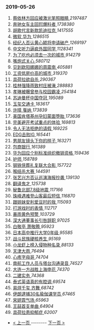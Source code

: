 ### 2019-05-26 
1. [ 蔡依林方回应被激光笔照眼睛 ](https://s.weibo.com/weibo?q=%23%E8%94%A1%E4%BE%9D%E6%9E%97%E6%96%B9%E5%9B%9E%E5%BA%94%E8%A2%AB%E6%BF%80%E5%85%89%E7%AC%94%E7%85%A7%E7%9C%BC%E7%9D%9B%23&Refer=top) *2197487*
1. [ 奔驰女车主回怼爆料者 ](https://s.weibo.com/weibo?q=%23%E5%A5%94%E9%A9%B0%E5%A5%B3%E8%BD%A6%E4%B8%BB%E5%9B%9E%E6%80%BC%E7%88%86%E6%96%99%E8%80%85%23&Refer=top) *1738380*
1. [ 胡歌代言新款凯迪拉克 ](https://s.weibo.com/weibo?q=%23%E8%83%A1%E6%AD%8C%E4%BB%A3%E8%A8%80%E6%96%B0%E6%AC%BE%E5%87%AF%E8%BF%AA%E6%8B%89%E5%85%8B%23&Refer=top) *1417555*
1. [ 微软 华为 ](https://s.weibo.com/weibo?q=%E5%BE%AE%E8%BD%AF%20%E5%8D%8E%E4%B8%BA&Refer=top) *1286515*
1. [ 经纪人否认黄心颖将申请破产 ](https://s.weibo.com/weibo?q=%23%E7%BB%8F%E7%BA%AA%E4%BA%BA%E5%90%A6%E8%AE%A4%E9%BB%84%E5%BF%83%E9%A2%96%E5%B0%86%E7%94%B3%E8%AF%B7%E7%A0%B4%E4%BA%A7%23&Refer=top) *1269197*
1. [ 中文听力逼疯外国同学 ](https://s.weibo.com/weibo?q=%23%E4%B8%AD%E6%96%87%E5%90%AC%E5%8A%9B%E9%80%BC%E7%96%AF%E5%A4%96%E5%9B%BD%E5%90%8C%E5%AD%A6%23&Refer=top) *1128341*
1. [ 为了吃也必须去一次的城市 ](https://s.weibo.com/weibo?q=%23%E4%B8%BA%E4%BA%86%E5%90%83%E4%B9%9F%E5%BF%85%E9%A1%BB%E5%8E%BB%E4%B8%80%E6%AC%A1%E7%9A%84%E5%9F%8E%E5%B8%82%23&Refer=top) *914279*
1. [ 嘴炮式关心 ](https://s.weibo.com/weibo?q=%23%E5%98%B4%E7%82%AE%E5%BC%8F%E5%85%B3%E5%BF%83%23&Refer=top) *580712*
1. [ 见到欧阳娜娜的周震南 ](https://s.weibo.com/weibo?q=%23%E8%A7%81%E5%88%B0%E6%AC%A7%E9%98%B3%E5%A8%9C%E5%A8%9C%E7%9A%84%E5%91%A8%E9%9C%87%E5%8D%97%23&Refer=top) *405881*
1. [ 工资低房价高的城市 ](https://s.weibo.com/weibo?q=%23%E5%B7%A5%E8%B5%84%E4%BD%8E%E6%88%BF%E4%BB%B7%E9%AB%98%E7%9A%84%E5%9F%8E%E5%B8%82%23&Refer=top) *319370*
1. [ 具荷拉欲自杀 ](https://s.weibo.com/weibo?q=%23%E5%85%B7%E8%8D%B7%E6%8B%89%E6%AC%B2%E8%87%AA%E6%9D%80%23&Refer=top) *290367*
1. [ 桂林强降雨致村庄被淹 ](https://s.weibo.com/weibo?q=%E6%A1%82%E6%9E%97%E5%BC%BA%E9%99%8D%E9%9B%A8%E8%87%B4%E6%9D%91%E5%BA%84%E8%A2%AB%E6%B7%B9&Refer=top) *288883*
1. [ 孝琳被曝曾参与校园霸凌 ](https://s.weibo.com/weibo?q=%23%E5%AD%9D%E7%90%B3%E8%A2%AB%E6%9B%9D%E6%9B%BE%E5%8F%82%E4%B8%8E%E6%A0%A1%E5%9B%AD%E9%9C%B8%E5%87%8C%23&Refer=top) *254184*
1. [ 苏迪曼杯中国夺冠 ](https://s.weibo.com/weibo?q=%23%E8%8B%8F%E8%BF%AA%E6%9B%BC%E6%9D%AF%E4%B8%AD%E5%9B%BD%E5%A4%BA%E5%86%A0%23&Refer=top) *195089*
1. [ 玉玺交通卡 ](https://s.weibo.com/weibo?q=%23%E7%8E%89%E7%8E%BA%E4%BA%A4%E9%80%9A%E5%8D%A1%23&Refer=top) *183617*
1. [ 许晴 戛纳 ](https://s.weibo.com/weibo?q=%E8%AE%B8%E6%99%B4%20%E6%88%9B%E7%BA%B3&Refer=top) *173839*
1. [ 美国肯塔基州孕妇蒙面堕胎 ](https://s.weibo.com/weibo?q=%23%E7%BE%8E%E5%9B%BD%E8%82%AF%E5%A1%94%E5%9F%BA%E5%B7%9E%E5%AD%95%E5%A6%87%E8%92%99%E9%9D%A2%E5%A0%95%E8%83%8E%23&Refer=top) *173636*
1. [ 完美避开考试重点的体验 ](https://s.weibo.com/weibo?q=%23%E5%AE%8C%E7%BE%8E%E9%81%BF%E5%BC%80%E8%80%83%E8%AF%95%E9%87%8D%E7%82%B9%E7%9A%84%E4%BD%93%E9%AA%8C%23&Refer=top) *169813*
1. [ 令人无法拒绝的请假 ](https://s.weibo.com/weibo?q=%23%E4%BB%A4%E4%BA%BA%E6%97%A0%E6%B3%95%E6%8B%92%E7%BB%9D%E7%9A%84%E8%AF%B7%E5%81%87%23&Refer=top) *169225*
1. [ EDG击败IG ](https://s.weibo.com/weibo?q=%23EDG%E5%87%BB%E8%B4%A5IG%23&Refer=top) *165441*
1. [ 男朋友镜头下你的样子 ](https://s.weibo.com/weibo?q=%23%E7%94%B7%E6%9C%8B%E5%8F%8B%E9%95%9C%E5%A4%B4%E4%B8%8B%E4%BD%A0%E7%9A%84%E6%A0%B7%E5%AD%90%23&Refer=top) *163271*
1. [ 包商银行 ](https://s.weibo.com/weibo?q=%E5%8C%85%E5%95%86%E9%93%B6%E8%A1%8C&Refer=top) *161389*
1. [ 华为回应个别标准组织撤销资格 ](https://s.weibo.com/weibo?q=%23%E5%8D%8E%E4%B8%BA%E5%9B%9E%E5%BA%94%E4%B8%AA%E5%88%AB%E6%A0%87%E5%87%86%E7%BB%84%E7%BB%87%E6%92%A4%E9%94%80%E8%B5%84%E6%A0%BC%23&Refer=top) *159436*
1. [ 护师 ](https://s.weibo.com/weibo?q=%23%E6%8A%A4%E5%B8%88%23&Refer=top) *158789*
1. [ 钢铁侠葬礼复联大合影 ](https://s.weibo.com/weibo?q=%23%E9%92%A2%E9%93%81%E4%BE%A0%E8%91%AC%E7%A4%BC%E5%A4%8D%E8%81%94%E5%A4%A7%E5%90%88%E5%BD%B1%23&Refer=top) *157722*
1. [ 喉结杀大赛 ](https://s.weibo.com/weibo?q=%23%E5%96%89%E7%BB%93%E6%9D%80%E5%A4%A7%E8%B5%9B%23&Refer=top) *144591*
1. [ 张艺兴方否认巡演海报抄袭 ](https://s.weibo.com/weibo?q=%23%E5%BC%A0%E8%89%BA%E5%85%B4%E6%96%B9%E5%90%A6%E8%AE%A4%E5%B7%A1%E6%BC%94%E6%B5%B7%E6%8A%A5%E6%8A%84%E8%A2%AD%23&Refer=top) *139130*
1. [ 翻译鬼才 ](https://s.weibo.com/weibo?q=%E7%BF%BB%E8%AF%91%E9%AC%BC%E6%89%8D&Refer=top) *125738*
1. [ 秘鲁北部7.8级地震 ](https://s.weibo.com/weibo?q=%E7%A7%98%E9%B2%81%E5%8C%97%E9%83%A87.8%E7%BA%A7%E5%9C%B0%E9%9C%87&Refer=top) *117166*
1. [ 珠峰遇难登山客最后短信 ](https://s.weibo.com/weibo?q=%23%E7%8F%A0%E5%B3%B0%E9%81%87%E9%9A%BE%E7%99%BB%E5%B1%B1%E5%AE%A2%E6%9C%80%E5%90%8E%E7%9F%AD%E4%BF%A1%23&Refer=top) *116870*
1. [ 跟姐妹安利爱豆时的我 ](https://s.weibo.com/weibo?q=%23%E8%B7%9F%E5%A7%90%E5%A6%B9%E5%AE%89%E5%88%A9%E7%88%B1%E8%B1%86%E6%97%B6%E7%9A%84%E6%88%91%23&Refer=top) *115093*
1. [ 打游戏时的表情 ](https://s.weibo.com/weibo?q=%23%E6%89%93%E6%B8%B8%E6%88%8F%E6%97%B6%E7%9A%84%E8%A1%A8%E6%83%85%23&Refer=top) *112717*
1. [ 暴雨黄色预警 ](https://s.weibo.com/weibo?q=%23%E6%9A%B4%E9%9B%A8%E9%BB%84%E8%89%B2%E9%A2%84%E8%AD%A6%23&Refer=top) *103729*
1. [ 深大通董事长引咎辞职 ](https://s.weibo.com/weibo?q=%E6%B7%B1%E5%A4%A7%E9%80%9A%E8%91%A3%E4%BA%8B%E9%95%BF%E5%BC%95%E5%92%8E%E8%BE%9E%E8%81%8C&Refer=top) *97025*
1. [ 白敬亭 萧敬腾 ](https://s.weibo.com/weibo?q=%E7%99%BD%E6%95%AC%E4%BA%AD%20%E8%90%A7%E6%95%AC%E8%85%BE&Refer=top) *95923*
1. [ 日本高中推行大学0年级 ](https://s.weibo.com/weibo?q=%23%E6%97%A5%E6%9C%AC%E9%AB%98%E4%B8%AD%E6%8E%A8%E8%A1%8C%E5%A4%A7%E5%AD%A60%E5%B9%B4%E7%BA%A7%23&Refer=top) *95585*
1. [ 战斗民族硬核养生 ](https://s.weibo.com/weibo?q=%E6%88%98%E6%96%97%E6%B0%91%E6%97%8F%E7%A1%AC%E6%A0%B8%E5%85%BB%E7%94%9F&Refer=top) *95169*
1. [ 小龙虾上榜入侵物种名录 ](https://s.weibo.com/weibo?q=%23%E5%B0%8F%E9%BE%99%E8%99%BE%E4%B8%8A%E6%A6%9C%E5%85%A5%E4%BE%B5%E7%89%A9%E7%A7%8D%E5%90%8D%E5%BD%95%23&Refer=top) *88133*
1. [ 天津大雨 ](https://s.weibo.com/weibo?q=%23%E5%A4%A9%E6%B4%A5%E5%A4%A7%E9%9B%A8%23&Refer=top) *76494*
1. [ 心疼字母哥 ](https://s.weibo.com/weibo?q=%E5%BF%83%E7%96%BC%E5%AD%97%E6%AF%8D%E5%93%A5&Refer=top) *74704*
1. [ 南航工作人员与塔台沟通录音 ](https://s.weibo.com/weibo?q=%E5%8D%97%E8%88%AA%E5%B7%A5%E4%BD%9C%E4%BA%BA%E5%91%98%E4%B8%8E%E5%A1%94%E5%8F%B0%E6%B2%9F%E9%80%9A%E5%BD%95%E9%9F%B3&Refer=top) *74527*
1. [ 大连一方战胜上海申花 ](https://s.weibo.com/weibo?q=%E5%A4%A7%E8%BF%9E%E4%B8%80%E6%96%B9%E6%88%98%E8%83%9C%E4%B8%8A%E6%B5%B7%E7%94%B3%E8%8A%B1&Refer=top) *74370*
1. [ 二建实务 ](https://s.weibo.com/weibo?q=%23%E4%BA%8C%E5%BB%BA%E5%AE%9E%E5%8A%A1%23&Refer=top) *74368*
1. [ 泰式英语真的有腔调 ](https://s.weibo.com/weibo?q=%E6%B3%B0%E5%BC%8F%E8%8B%B1%E8%AF%AD%E7%9C%9F%E7%9A%84%E6%9C%89%E8%85%94%E8%B0%83&Refer=top) *69574*
1. [ 易烊千玺 齐舞 ](https://s.weibo.com/weibo?q=%E6%98%93%E7%83%8A%E5%8D%83%E7%8E%BA%20%E9%BD%90%E8%88%9E&Refer=top) *68742*
1. [ 伊朗逮捕30名瑜伽课学员 ](https://s.weibo.com/weibo?q=%E4%BC%8A%E6%9C%97%E9%80%AE%E6%8D%9530%E5%90%8D%E7%91%9C%E4%BC%BD%E8%AF%BE%E5%AD%A6%E5%91%98&Refer=top) *67465*
1. [ 宋妍霏气场 ](https://s.weibo.com/weibo?q=%23%E5%AE%8B%E5%A6%8D%E9%9C%8F%E6%B0%94%E5%9C%BA%23&Refer=top) *65963*
1. [ 王喆首支单曲 ](https://s.weibo.com/weibo?q=%23%E7%8E%8B%E5%96%86%E9%A6%96%E6%94%AF%E5%8D%95%E6%9B%B2%23&Refer=top) *64904*
1. [ 具荷拉患抑郁症 ](https://s.weibo.com/weibo?q=%E5%85%B7%E8%8D%B7%E6%8B%89%E6%82%A3%E6%8A%91%E9%83%81%E7%97%87&Refer=top) *62007* 

- [ < 上一页 ](https://github.com/able8/weibo-hot-record/blob/master/2019-05-25.md) -------- [ 下一页 > ](https://github.com/able8/weibo-hot-record/blob/master/2019-05-27.md)